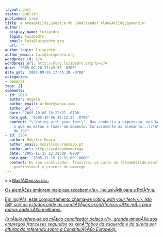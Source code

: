```yaml
---
layout: post
status: publish
published: true
title: A Amea&Atilde;&sect;a do Canalizador Alem&Atilde;&pound;o?
author:
  display_name: luispedro
  login: luispedro
  email: luis@luispedro.org
  url: ''
author_login: luispedro
author_email: luis@luispedro.org
wordpress_id: 174
wordpress_url: http://blog.luispedro.org/?p=174
date: '2005-09-26 17:45:38 -0700'
date_gmt: '2005-09-26 17:45:38 -0700'
categories:
- General
tags: []
comments:
- id: 1818
  author: Angela
  author_email: arfmot@yahoo.com
  author_url: ''
  date: '2005-10-06 16:22:22 -0700'
  date_gmt: '2005-10-06 16:22:22 -0700'
  content: "\"Voting with your feet\". Nao conhecia a expressao, mas &Atilde;&copy;
    o que eu estou a fazer de momento. Curiosamente na alemanha...\r\n\r\nE eu tamb&Atilde;&copy;m
    do IST"
- id: 2204
  author: Mobilis Moura
  author_email: mobilismoura@sapo.pt
  author_url: http://pididodoemprego
  date: '2005-11-15 12:31:00 -0800'
  date_gmt: '2005-11-15 12:31:00 -0800'
  content: Eu sou canalizador, finalizei um curso de forma&Atilde;&sect;&Atilde;&pound;o
    profissional e procuro de emprego
---
```

<p>via <a href="http:&#47;&#47;ablasfemia.blogspot.com&#47;">Blasf&Atilde;&copy;mias<&#47;a>:</p>
<p><a href="http:&#47;&#47;jn.sapo.pt&#47;2005&#47;09&#47;25&#47;economia&#47;alemaes_comecam_a_emigrar.html">Os alem&Atilde;&pound;es emigram mais que recebem<&#47;a>, inclusiv&Atilde;&copy; para a Pol&Atilde;&sup3;nia.</p>
<p>Em ingl&Atilde;&ordf;s, este comportamento chama-se <i>voting with your feet<&#47;i>. Isto &Atilde;&copy;, sair de estados onde as condi&Atilde;&sect;&Atilde;&micro;es econ&Atilde;&sup3;micas s&Atilde;&pound;o m&Atilde;&iexcl;s para outros onde s&Atilde;&pound;o melhores.</p>
<p>(o t&Atilde;&shy;tulo refere-se ao m&Atilde;&shy;tico <i>canalizador polaco<&#47;i>, grande amea&Atilde;&sect;a aos empregos franceses segundos os xen&Atilde;&sup3;fobos da esquerda e da direita por alturas do referendo sobre a Constitui&Atilde;&sect;&Atilde;&pound;o Europeia).</p>

